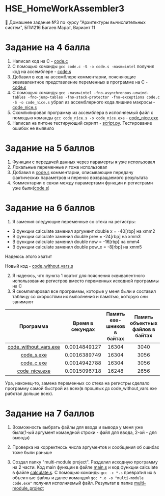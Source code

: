 # HSE_HomeWorkAssembler3
🏫 Домашнее задание №3 по курсу "Архитектуры вычислительных систем", БПИ216 Багаев Марат, Вариант 11

# Задание на 4 балла
1. Написал код на C - [code.c](code.c)
2. С помощью команды ```gcc code.c -S -o code.s -masm=intel``` получил код на ассемблере - [code.s](code.s)
3. Добавил в код на ассемблере комментарии, поясняющие эквивалентное представление переменных в программе на C - [code.s](code.s)
4. С помощью команды ```gcc -masm=intel -fno-asynchronous-unwind-tables -fno-jump-tables -fno-stack-protector -fno-exceptions code.c -S -o code_nice.s``` убрал из ассемблерного кода лишние макросы - [code_nice.s](code_nice.s)
5. Скомпилировал программу из ассемблера в исполняемый файл с помощью команды ```gcc code_nice.s -o code_nice.exe``` - [code_nice.exe](code_nice.exe) 
6. Написал на питоне тестирующий скрипт - [script.py](script.py). Тестирование ошибок не выявило

# Задание на 5 баллов
1. Функции с передачей данных через парамерты я уже использовал
2. Локальные переменные я тоже использовал
3. Добавил в [code.s](code.s) комментарии, описывающие передачу фактических параметров и перенос возвращаемого результата
4. Комментарии о связи между парамертами функции и регистрами уже были([code.s](code.s))

# Задание на 6 баллов
1. Я заменил следующие переменные со стека на регистры:
- В функции calculate заменил аргумент double x = -40[rbp] на xmm2
- В функции calculate заменил double prev = -24[rbp] на xmm3
- В функции calculate заменил double now = -16[rbp] на xmm4
- В функции calculate заменил double pow_x = -8[rbp] на xmm5

Надеюсь этого хватит

Новый код - [code_without_vars.s](code_without_vars.s)

2. Я надеюсь, что пункта 1 хватит для пояснения эквивалентного использование регистров вместо переменных исходной программы на C
3. Я скомпилировал все программы, которые у меня были и составил таблицу со скоростями их выполнения и памятью, которую они занимают

| Программа                 | Время в секундах   | Память exe-шников в байтах | Память объектных файлов в байтах |
|:--------------------------:|:------------------:|:------------------:|:----------------------------------:|
| [code_without_vars.exe](code_without_vars.s)  | 0.0014849127       | 16304     |     3040        |
| [code_s.exe](code.s)             | 0.0016389749       | 16304               |      3056      |
| [code_c.exe](code.c)             | 0.0014942788       | 16304              |      3056      |
| [code_nice.exe](code_nice.s)          | 0.0015096718       | 16248              |   2656         |

Ура, наконец-то, замена переменных со стека на регистры сделало программу самой быстрой из всех(в прошлых дз code_without_vars.exe работал дольше всех).  

# Задание на 7 баллов
1. Возможность выбрать файлы для ввода и вывода у меня уже была(1-ый аргумент командной строки - файл для ввода, 2-ой - для вывода)

2. Проверка на корректнось числа аргументов и сообщения об ошибах тоже были раньше

3. Создал папку "multi-module project". Разделил исходную программу на 2 части. Код main функции в файле [main.s](multi-module_project/main.s) и код функции calculate в файле [calculate.s](multi-module_project/calculate.s). С помощью команды ```gcc -c *.s``` превратил их в объектные файлы и далее командой ```gcc *.o -o "multi-module code.exe"``` получил исполняемый файл. Результат в папке [multi-module_project](multi-module_project/)
